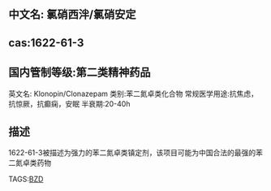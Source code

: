## 中文名: 氯硝西泮/氯硝安定
## cas:1622-61-3
## 国内管制等级:第二类精神药品
英文名: Klonopin/Clonazepam
类别:苯二氮卓类化合物
常规医学用途:抗焦虑，抗惊厥，抗癫痫，安眠
半衰期:20-40h

## 描述

1622-61-3被描述为强力的苯二氮卓类镇定剂，该项目可能为中国合法的最强的苯二氮卓类药物

TAGS:[BZD](https://github.com/SalviaSWC/FreeODwiki/blob/main/%E6%A0%87%E7%AD%BE/BZD.md "BZD")
